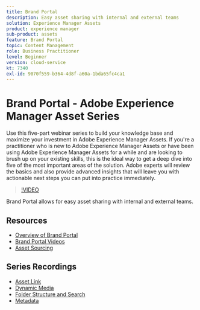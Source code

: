 ```yaml
---
title: Brand Portal
description: Easy asset sharing with internal and external teams
solution: Experience Manager Assets
product: experience manager
sub-product: assets
feature: Brand Portal
topic: Content Management
role: Business Practitioner
level: Beginner
version: cloud-service
kt: 7340
exl-id: 9070f559-b364-4d8f-a60a-1bda65fc4ca1
---
```

# Brand Portal - Adobe Experience Manager Asset Series

Use this five-part webinar series to build your knowledge base and maximize your investment in Adobe Experience Manager Assets. If you're a practitioner who is new to Adobe Experience Manager Assets or have been using Adobe Experience Manager Assets for a while and are looking to brush up on your existing skills, this is the ideal way to get a deep dive into five of the most important areas of the solution. Adobe experts will review the basics and also provide advanced insights that will leave you with actionable next steps you can put into practice immediately.

>[!VIDEO](https://video.tv.adobe.com/v/332133/?quality=12&learn=on&hidetitle=true)

Brand Portal allows for easy asset sharing with internal and external teams.

## Resources

+ [Overview of Brand Portal](https://docs.adobe.com/content/help/en/experience-manager-brand-portal/using/introduction/brand-portal.html)
+ [Brand Portal Videos](https://experienceleague.adobe.com/docs/experience-manager-learn/assets/sharing/brand-portal.html)
+ [Asset Sourcing](https://docs.adobe.com/content/help/en/experience-manager-brand-portal/using/asset-sourcing-in-brand-portal/brand-portal-asset-sourcing.html)

## Series Recordings

+ [Asset Link](asset-link.md)
+ [Dynamic Media](dynamic-media.md)
+ [Folder Structure and Search](folder-structure-search.md)
+ [Metadata](metadata.md)
